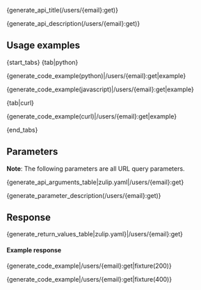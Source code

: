 {generate_api_title(/users/{email}:get)}

{generate_api_description(/users/{email}:get)}

## Usage examples

{start_tabs}
{tab|python}

{generate_code_example(python)|/users/{email}:get|example}

{generate_code_example(javascript)|/users/{email}:get|example}

{tab|curl}

{generate_code_example(curl)|/users/{email}:get|example}

{end_tabs}

## Parameters

**Note**: The following parameters are all URL query parameters.

{generate_api_arguments_table|zulip.yaml|/users/{email}:get}

{generate_parameter_description(/users/{email}:get)}

## Response

{generate_return_values_table|zulip.yaml}|/users/{email}:get}

#### Example response

{generate_code_example|/users/{email}:get|fixture(200)}

{generate_code_example|/users/{email}:get|fixture(400)}
